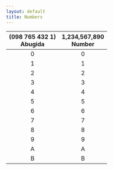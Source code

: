 ```yaml
---
layout: default
title: Numbers
---
```

|<ab>(098 765 432 1)</ab><br>Abugida|1,234,567,890<br>Number|
|:-:|:-:|
|<ab>0</ab>|0|
|<ab>1</ab>|1|
|<ab>2</ab>|2|
|<ab>3</ab>|3|
|<ab>4</ab>|4|
|<ab>5</ab>|5|
|<ab>6</ab>|6|
|<ab>7</ab>|7|
|<ab>8</ab>|8|
|<ab>9</ab>|9|
|<ab>A</ab>|A|
|<ab>B</ab>|B|
